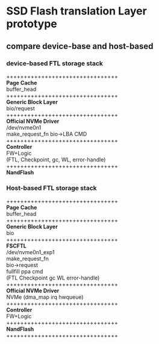 # SSD Flash translation Layer prototype


## compare device-base and host-based     

### device-based FTL storage stack     
++++++++++++++++++++++++++++++++   
**Page Cache**      
    buffer_head         
++++++++++++++++++++++++++++++++  
**Generic Block Layer**       
    bio/request            
++++++++++++++++++++++++++++++++    
**Official NVMe Driver**  
    /dev/nvme0n1   
    make_request_fn bio->LBA CMD          
++++++++++++++++++++++++++++++++    
**Controller**    
      FW+Logic    
    (FTL, Checkpoint, gc, WL, error-handle)        
++++++++++++++++++++++++++++++++  
**NandFlash**     


### Host-based FTL storage stack    
++++++++++++++++++++++++++++++++   
**Page Cache**      
    buffer_head         
++++++++++++++++++++++++++++++++  
**Generic Block Layer**       
    bio        
++++++++++++++++++++++++++++++++  
**FSCFTL**       
      /dev/nvme0n1_exp1       
      make_request_fn    
      bio->request    
      fullfill ppa cmd    
    (FTL Checkpoint gc WL error-handle)    
++++++++++++++++++++++++++++++++    
**Official NVMe Driver**    
      NVMe (dma_map irq hwqueue)      
++++++++++++++++++++++++++++++++    
**Controller**    
      FW+Logic    
++++++++++++++++++++++++++++++++  
**NandFlash**     
++++++++++++++++++++++++++++++++     
